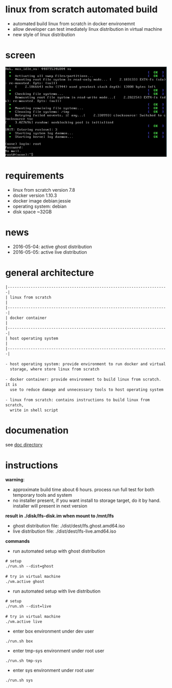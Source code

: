 # linux from scratch automated build
- automated build linux from scratch in docker environemnt
- allow developer can test imediately linux distribution in virtual machine
- new style of linux distribution

# screen

![vm.ghost](doc/img/vm.ghost.jpg "virtual machine screen")

# requirements

- linux from scratch version 7.8
- docker version 1.10.3
- docker image debian:jessie
- operating system: debian
- disk space ~32GB

# news

- 2016-05-04: active ghost distribution
- 2016-05-05: active live distribution

# general architecture

    |----------------------------------------------------------------------|
    | linux from scratch                                                   |
    |----------------------------------------------------------------------|
    | docker container                                                     |
    |----------------------------------------------------------------------|
    | host operating system                                                |
    |----------------------------------------------------------------------|

    - host operating system: provide environment to run docker and virtual
      storage, where store linux from scratch

    - docker container: provide environment to build linux from scratch. it is
      use to reduce damage and unnecessary tools to host operating system

    - linux from scratch: contains instructions to build linux from scratch,
      write in shell script

# documenation

see [doc directory](./doc)

# instructions

**warning**:
- approximate build time about 6 hours. process run full test for both
temporary tools and system
- no installer present, if you want install to storage target, do it by hand.
installer will present in next version

**result in ./disk/lfs-disk.im when mount to /mnt/lfs**
- ghost distribution file: ./dist/dest/lfs.ghost.amd64.iso
- live distribution file: ./dist/dest/lfs-live.amd64.iso

**commands**
- run automated setup with ghost distribution

```shell
# setup
./run.sh --dist=ghost

# try in virtual machine
./vm.active ghost
```
- run automated setup with live distribution

```shell
# setup
./run.sh --dist=live

# try in virtual machine
./vm.active live
```

- enter box environment under dev user

```shell
./run.sh box
```

- enter tmp-sys environment under root user

```shell
./run.sh tmp-sys
```

- enter sys environment under root user

```shell
./run.sh sys
```
